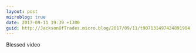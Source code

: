 ```yaml
---
layout: post
microblog: true
date: 2017-09-11 19:39 +1300
guid: http://JacksonOfTrades.micro.blog/2017/09/11/t907131497424891904.html
---
```

Blessed video
